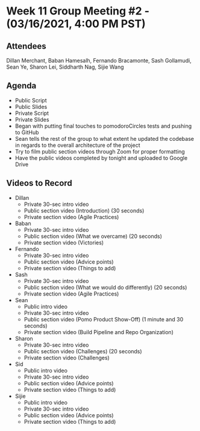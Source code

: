 # Week 11 Group Meeting #2 - (03/16/2021, 4:00 PM PST)

## Attendees
Dillan Merchant, Baban Hamesalh, Fernando Bracamonte, Sash Gollamudi, Sean Ye, Sharon Lei, Siddharth Nag, Sijie Wang

## Agenda
- Public Script
- Public Slides
- Private Script
- Private Slides
- Began with putting final touches to pomodoroCircles tests and pushing to GitHub
- Sean tells the rest of the group to what extent he updated the codebase in regards to the overall architecture of the project
- Try to film public section videos through Zoom for proper formatting
- Have the public videos completed by tonight and uploaded to Google Drive

## Videos to Record
- Dillan
  - Private 30-sec intro video
  - Public section video (Introduction) (30 seconds)
  - Private section video (Agile Practices)
- Baban
  - Private 30-sec intro video
  - Public section video (What we overcame) (20 seconds)
  - Private section video (Victories)
- Fernando
  - Private 30-sec intro video
  - Public section video (Advice points)
  - Private section video (Things to add)
- Sash
  - Private 30-sec intro video
  - Public section video (What we would do differently) (20 seconds)
  - Private section video (Agile Practices)
- Sean
  - Public intro video
  - Private 30-sec intro video
  - Public section video (Pomo Product Show-Off) (1 minute and 30 seconds)
  - Private section video (Build Pipeline and Repo Organization)
- Sharon
  - Private 30-sec intro video
  - Public section video (Challenges) (20 seconds)
  - Private section video (Challenges)
- Sid
  - Public intro video
  - Private 30-sec intro video
  - Public section video (Advice points)
  - Private section video (Things to add)
- Sijie
  - Public intro video
  - Private 30-sec intro video
  - Public section video (Advice points)
  - Private section video (Things to add)
